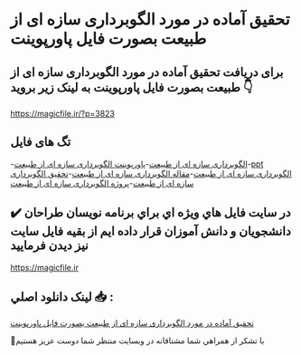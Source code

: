 # تحقیق آماده در مورد الگوبرداری سازه ای از طبیعت بصورت فایل پاورپوینت

## برای دریافت تحقیق آماده در مورد الگوبرداری سازه ای از طبیعت بصورت فایل پاورپوینت به لینک زیر بروید 👇

https://magicfile.ir/?p=3823

## تگ های فایل

-[الگوبرداری سازه ای از طبیعت](https://magicfile.ir/product/%d8%aa%d8%ad%d9%82%db%8c%d9%82-%d8%a7%d9%84%da%af%d9%88%d8%a8%d8%b1%d8%af%d8%a7%d8%b1%db%8c-%d8%b3%d8%a7%d8%b2%d9%87-%d8%a7%db%8c-%d8%a7%d8%b2-%d8%b7%d8%a8%db%8c%d8%b9%d8%aa-%d8%a8%d8%b5%d9%88%d8%b1%d8%aa-%d9%be%d8%a7%d9%88%d8%b1%d9%be%d9%88%db%8c%d9%86%d8%aa/)-[پاورپوینت الگوبرداری سازه ای از طبیعت](https://magicfile.ir/product/%d8%aa%d8%ad%d9%82%db%8c%d9%82-%d8%a7%d9%84%da%af%d9%88%d8%a8%d8%b1%d8%af%d8%a7%d8%b1%db%8c-%d8%b3%d8%a7%d8%b2%d9%87-%d8%a7%db%8c-%d8%a7%d8%b2-%d8%b7%d8%a8%db%8c%d8%b9%d8%aa-%d8%a8%d8%b5%d9%88%d8%b1%d8%aa-%d9%be%d8%a7%d9%88%d8%b1%d9%be%d9%88%db%8c%d9%86%d8%aa/)-[ppt الگوبرداری سازه ای از طبیعت](https://magicfile.ir/product/%d8%aa%d8%ad%d9%82%db%8c%d9%82-%d8%a7%d9%84%da%af%d9%88%d8%a8%d8%b1%d8%af%d8%a7%d8%b1%db%8c-%d8%b3%d8%a7%d8%b2%d9%87-%d8%a7%db%8c-%d8%a7%d8%b2-%d8%b7%d8%a8%db%8c%d8%b9%d8%aa-%d8%a8%d8%b5%d9%88%d8%b1%d8%aa-%d9%be%d8%a7%d9%88%d8%b1%d9%be%d9%88%db%8c%d9%86%d8%aa/)-[مقاله الگوبرداری سازه ای از طبیعت](https://magicfile.ir/product/%d8%aa%d8%ad%d9%82%db%8c%d9%82-%d8%a7%d9%84%da%af%d9%88%d8%a8%d8%b1%d8%af%d8%a7%d8%b1%db%8c-%d8%b3%d8%a7%d8%b2%d9%87-%d8%a7%db%8c-%d8%a7%d8%b2-%d8%b7%d8%a8%db%8c%d8%b9%d8%aa-%d8%a8%d8%b5%d9%88%d8%b1%d8%aa-%d9%be%d8%a7%d9%88%d8%b1%d9%be%d9%88%db%8c%d9%86%d8%aa/)-[تحقیق الگوبرداری سازه ای از طبیعت](https://magicfile.ir/product/%d8%aa%d8%ad%d9%82%db%8c%d9%82-%d8%a7%d9%84%da%af%d9%88%d8%a8%d8%b1%d8%af%d8%a7%d8%b1%db%8c-%d8%b3%d8%a7%d8%b2%d9%87-%d8%a7%db%8c-%d8%a7%d8%b2-%d8%b7%d8%a8%db%8c%d8%b9%d8%aa-%d8%a8%d8%b5%d9%88%d8%b1%d8%aa-%d9%be%d8%a7%d9%88%d8%b1%d9%be%d9%88%db%8c%d9%86%d8%aa/)-[پروژه الگوبرداری سازه ای از طبیعت](https://magicfile.ir/product/%d8%aa%d8%ad%d9%82%db%8c%d9%82-%d8%a7%d9%84%da%af%d9%88%d8%a8%d8%b1%d8%af%d8%a7%d8%b1%db%8c-%d8%b3%d8%a7%d8%b2%d9%87-%d8%a7%db%8c-%d8%a7%d8%b2-%d8%b7%d8%a8%db%8c%d8%b9%d8%aa-%d8%a8%d8%b5%d9%88%d8%b1%d8%aa-%d9%be%d8%a7%d9%88%d8%b1%d9%be%d9%88%db%8c%d9%86%d8%aa/)

## ✔️ در سايت فايل هاي ويژه اي براي برنامه نويسان طراحان دانشجويان و دانش آموزان قرار داده ايم از بقيه فايل سايت نيز ديدن فرماييد

https://magicfile.ir


## لينک دانلود اصلي 📥 :

[تحقیق آماده در مورد الگوبرداری سازه ای از طبیعت بصورت فایل پاورپوینت](https://magicfile.ir/product/%d8%aa%d8%ad%d9%82%db%8c%d9%82-%d8%a7%d9%84%da%af%d9%88%d8%a8%d8%b1%d8%af%d8%a7%d8%b1%db%8c-%d8%b3%d8%a7%d8%b2%d9%87-%d8%a7%db%8c-%d8%a7%d8%b2-%d8%b7%d8%a8%db%8c%d8%b9%d8%aa-%d8%a8%d8%b5%d9%88%d8%b1%d8%aa-%d9%be%d8%a7%d9%88%d8%b1%d9%be%d9%88%db%8c%d9%86%d8%aa/) 


🙏با تشکر از همراهي شما مشتاقانه در وبسایت منتظر شما دوست عزیز هستیم


